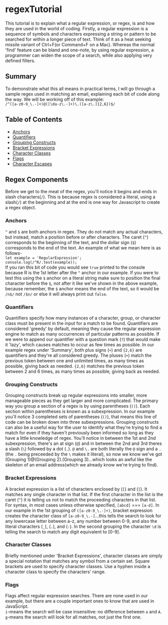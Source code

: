 # regexTutorial

This tutorial is to explain what a regular expression, or regex, is and how they are used in the world of coding.  Firstly, a regular expression is a sequence of symbols and characters expressing a string or pattern to be searched for within a longer piece of text.  Think of it as a heat seeking missile variant of Ctrl+F(or Command+F on a Mac).  Whereas the normal 'find' feature can be bland and one-note, by using regular expression, a programmer can widen the scope of a search, while also applying very defined filters.

## Summary

To demonstrate what this all means in practical terms, I will go through a sample regex used in matching an email, explaining each bit of code along the way.  We will be working off of this example:<br>
 `/^([a-z0-9_\.-]+)@([\da-z\.-]+)\.([a-z\.]{2,6})$/`

 ## Table of Contents

- [Anchors](#anchors)
- [Quantifiers](#quantifiers)
- [Grouping Constructs](#grouping-constructs)
- [Bracket Expressions](#bracket-expressions)
- [Character Classes](#character-classes)
- [Flags](#flags)
- [Character Escapes](#character-escapes)

## Regex Components

Before we get to the meat of the regex, you'll notice it begins and ends in slash characters(`/`).  This is because regex is considered a literal, using a slash(`/`) at the beginning and at the end is one way for Javascript to create a regex object.

### Anchors

`^` and `$` are both anchors in regex.  They do not match any actual characters, but instead, match a position before or after characters.  The caret (`^`) corresponds to the beginning of the text, and the dollar sign (`$`) corresponds to the end of the text.  An example of what we mean here is as follows-<br>
`let example = 'RegularExpression';`<br>
`console.log(/^R/.test(example));`<br>
If you ran this bit of code you would see `true` printed to the console because R is the 1st letter after the `^` anchor in our example.  If you were to test this using the `$` anchor on a literal string make sure to position the final character before the `$`, not after it like we've shown in the above example, because remember, the `$` anchor means the end of the text, so it would be `/n$/` not `/$n/` or else it will always print out `false`.

### Quantifiers

Quantifiers specify how many instances of a character, group, or character class must be present in the input for a match to be found.  Quantifiers are considered 'greedy' by default, meaning they cause the regular expression engine to match as many occurrences of particular patterns as possible.  If we were to append our quantifier with a question mark (`?`) that would make it 'lazy', which causes matches to occur as few times as possible.  In our example regex under 'Summary', both plus signs (`+`) and `{2,6}` are quantifiers and they're all considered greedy. The pluses (`+`) match the previous token between one and unlimited times, as many times as possible, giving back as needed.  `{2,6}` matches the previous token between 2 and 6 times, as many times as possible, giving back as needed.

### Grouping Constructs

Grouping constructs break up regular expressions into smaller, more manageable pieces as they get larger and more complicated.  The primary way you group a section of a regex is by using parentheses (`()`). Each section within parentheses is known as a subexpression.  In our example you'll notice 3 completed sets of parentheses (`()`), that means this line of code can be broken down into three subexpressions.  Grouping constructs can also be a useful way for the user to identify what they're trying to find a match for even if they haven't previously been informed so long as they have a little knowledge of regex.  You'll notice in between the 1st and 2nd subexpression, there's an at sign (`@`) and in between the 2nd and 3rd theres a slash (`\`) followed by a dot (`.`).  `@` and `\.` are both literally the `@` sign and a `.`(the `.` being preceeded by the `\` makes it literal), so now we know we've got (Grouping 1)@(Grouping 2).(Grouping 3)...which looks an awful like the skeleton of an email address(which we already know we're trying to find).

### Bracket Expressions

A bracket expression is a list of characters enclosed by (`[`) and (`]`).  It matches any single character in that list.  If the first character in the list is the caret (`^`) it is telling us not to match the proceeding characters in that list.  For syntax, in most cases unless otherwise specified, `[abcd]` === `[a-d]`.  In our example in the 1st grouping of `([a-z0-9_\.-]+)`, bracket expression creates the character class of `[a-z0-9_\.-]`...this tells the search to look for any lowercase letter between a-z, any number between 0-9, and also the literal characters (`_`), (`.`), and (`-`).  In the second grouping the character `\d` is telling the search to match any digit equivalent to [0-9].

### Character Classes

Briefly mentioned under 'Bracket Expressions', character classes are simply a special notation that matches any symbol from a certain set.  Square brackets are used to specify character classes. Use a hyphen inside a character class to specify the characters' range.

### Flags

Flags affect regular expression searches.  There are none used in our example, but there are a couple important ones to know that are used in JavaScript.<br>
`i`-means the search will be case insensitive: no difference between `a` and `A`.<br>
`g`-means the search will look for all matches, not just the first one.<br>
